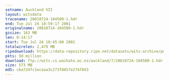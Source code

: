 ```yaml
---
setname: Auckland VII
layout: witsdata
tracename: 20010724-104500-1.hdr
end: Tue Jul 24 10:59:17 2001
originalname: 20010724-104500-1.hdr
gzsize: 163 MB
len: 0:14:17
start: Tue Jul 24 10:45:00 2001
totalwirelen: 2,479 MB
ripedownload: https://data-repository.ripe.net/datasets/wits-archive/pma/long/auck/7//20010724-104500-1.hdr.gz
pkts: 50 million
download: ftp://wits.cs.waikato.ac.nz/auckland/7/20010724-104500-1.hdr.gz
size: 573 MB
md5: cba724fc1ecaaa3c273f8657e274f0d3
---
```

